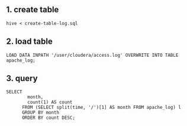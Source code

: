 ## 1. create table
```shell
hive < create-table-log.sql
```

## 2. load table
```shell
LOAD DATA INPATH '/user/cloudera/access.log' OVERWRITE INTO TABLE apache_log;
```

## 3. query
```shell
SELECT
        month,
        count(1) AS count
      FROM (SELECT split(time, '/')[1] AS month FROM apache_log) l
      GROUP BY month
      ORDER BY count DESC;

 ```

